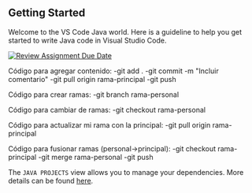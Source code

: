 ## Getting Started

Welcome to the VS Code Java world. Here is a guideline to help you get started to write Java code in Visual Studio Code.

[![Review Assignment Due Date](https://classroom.github.com/assets/deadline-readme-button-24ddc0f5d75046c5622901739e7c5dd533143b0c8e959d652212380cedb1ea36.svg)](https://classroom.github.com/a/kzJEz5Sa)

Código para agregar contenido:
-git add .
-git commit -m "Incluir comentario"
-git pull origin rama-principal
-git push

Código para crear ramas:
-git branch rama-personal

Código para cambiar de ramas: 
-git checkout rama-personal

Código para actualizar mi rama con la principal:
-git pull origin rama-principal

Código para fusionar ramas (personal->principal):
-git checkout rama-principal
-git merge rama-personal
-git push

The `JAVA PROJECTS` view allows you to manage your dependencies. More details can be found [here](https://github.com/microsoft/vscode-java-dependency#manage-dependencies).
